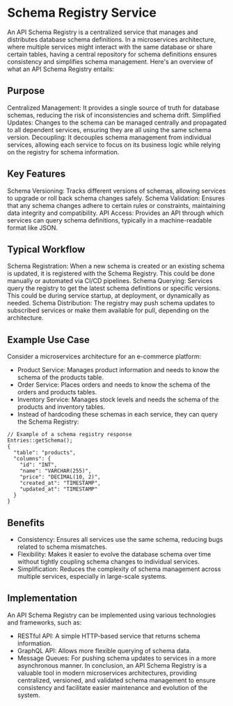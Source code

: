 # Schema Registry Service
An API Schema Registry is a centralized service that manages and distributes database schema definitions. In a microservices architecture, where multiple services might interact with the same database or share certain tables, having a central repository for schema definitions ensures consistency and simplifies schema management. Here's an overview of what an API Schema Registry entails:

## Purpose
Centralized Management: It provides a single source of truth for database schemas, reducing the risk of inconsistencies and schema drift.
Simplified Updates: Changes to the schema can be managed centrally and propagated to all dependent services, ensuring they are all using the same schema version.
Decoupling: It decouples schema management from individual services, allowing each service to focus on its business logic while relying on the registry for schema information.

## Key Features
Schema Versioning: Tracks different versions of schemas, allowing services to upgrade or roll back schema changes safely.
Schema Validation: Ensures that any schema changes adhere to certain rules or constraints, maintaining data integrity and compatibility.
API Access: Provides an API through which services can query schema definitions, typically in a machine-readable format like JSON.

## Typical Workflow
Schema Registration: When a new schema is created or an existing schema is updated, it is registered with the Schema Registry. This could be done manually or automated via CI/CD pipelines.
Schema Querying: Services query the registry to get the latest schema definitions or specific versions. This could be during service startup, at deployment, or dynamically as needed.
Schema Distribution: The registry may push schema updates to subscribed services or make them available for pull, depending on the architecture.

## Example Use Case
Consider a microservices architecture for an e-commerce platform:

- Product Service: Manages product information and needs to know the schema of the products table.
- Order Service: Places orders and needs to know the schema of the orders and products tables.
- Inventory Service: Manages stock levels and needs the schema of the products and inventory tables.
- Instead of hardcoding these schemas in each service, they can query the Schema Registry:

```
// Example of a schema registry response
Entries::getSchema();
{
  "table": "products",
  "columns": {
    "id": "INT",
    "name": "VARCHAR(255)",
    "price": "DECIMAL(10, 2)",
    "created_at": "TIMESTAMP",
    "updated_at": "TIMESTAMP"
  }
}
```

## Benefits
- Consistency: Ensures all services use the same schema, reducing bugs related to schema mismatches.
- Flexibility: Makes it easier to evolve the database schema over time without tightly coupling schema changes to individual services.
- Simplification: Reduces the complexity of schema management across multiple services, especially in large-scale systems.

## Implementation
An API Schema Registry can be implemented using various technologies and frameworks, such as:

- RESTful API: A simple HTTP-based service that returns schema information.
- GraphQL API: Allows more flexible querying of schema data.
- Message Queues: For pushing schema updates to services in a more asynchronous manner.
In conclusion, an API Schema Registry is a valuable tool in modern microservices architectures, providing centralized, versioned, and validated schema management to ensure consistency and facilitate easier maintenance and evolution of the system.

